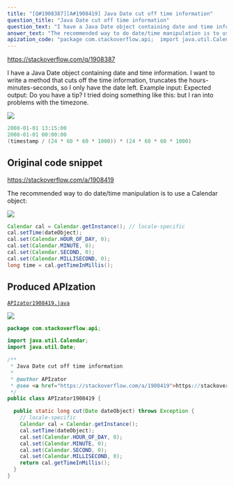 ```yaml
---
title: "[Q#1908387][A#1908419] Java Date cut off time information"
question_title: "Java Date cut off time information"
question_text: "I have a Java Date object containing date and time information. I want to write a method that cuts off the time information, truncates the hours-minutes-seconds, so I only have the date left. Example input: Expected output: Do you have a tip? I tried doing something like this: but I ran into problems with the timezone."
answer_text: "The recommended way to do date/time manipulation is to use a Calendar object:"
apization_code: "package com.stackoverflow.api;  import java.util.Calendar; import java.util.Date;  /**  * Java Date cut off time information  *  * @author APIzator  * @see <a href=\"https://stackoverflow.com/a/1908419\">https://stackoverflow.com/a/1908419</a>  */ public class APIzator1908419 {    public static long cut(Date dateObject) throws Exception {     // locale-specific     Calendar cal = Calendar.getInstance();     cal.setTime(dateObject);     cal.set(Calendar.HOUR_OF_DAY, 0);     cal.set(Calendar.MINUTE, 0);     cal.set(Calendar.SECOND, 0);     cal.set(Calendar.MILLISECOND, 0);     return cal.getTimeInMillis();   } }"
---
```


https://stackoverflow.com/q/1908387

I have a Java Date object containing date and time information. I want to write a method that cuts off the time information, truncates the hours-minutes-seconds, so I only have the date left.
Example input:
Expected output:
Do you have a tip? I tried doing something like this:
but I ran into problems with the timezone.


<div class="code-logo"><img src="/stackoverflow.png" /></div>

```java
2008-01-01 13:15:00
2008-01-01 00:00:00
(timestamp / (24 * 60 * 60 * 1000)) * (24 * 60 * 60 * 1000)
```


## Original code snippet

https://stackoverflow.com/a/1908419

The recommended way to do date/time manipulation is to use a Calendar object:

<div class="code-logo"><img src="/stackoverflow.png" /></div>

```java
Calendar cal = Calendar.getInstance(); // locale-specific
cal.setTime(dateObject);
cal.set(Calendar.HOUR_OF_DAY, 0);
cal.set(Calendar.MINUTE, 0);
cal.set(Calendar.SECOND, 0);
cal.set(Calendar.MILLISECOND, 0);
long time = cal.getTimeInMillis();
```

## Produced APIzation

[`APIzator1908419.java`](https://github.com/pasqualesalza/apization/raw/main/data/search/APIzator1908419.java)

<div class="code-logo"><img src="/apizator.png" /></div>

```java
package com.stackoverflow.api;

import java.util.Calendar;
import java.util.Date;

/**
 * Java Date cut off time information
 *
 * @author APIzator
 * @see <a href="https://stackoverflow.com/a/1908419">https://stackoverflow.com/a/1908419</a>
 */
public class APIzator1908419 {

  public static long cut(Date dateObject) throws Exception {
    // locale-specific
    Calendar cal = Calendar.getInstance();
    cal.setTime(dateObject);
    cal.set(Calendar.HOUR_OF_DAY, 0);
    cal.set(Calendar.MINUTE, 0);
    cal.set(Calendar.SECOND, 0);
    cal.set(Calendar.MILLISECOND, 0);
    return cal.getTimeInMillis();
  }
}

```